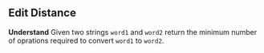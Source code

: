## Edit Distance
**Understand**
Given two strings `word1` and `word2` return the minimum number of oprations required to convert `word1` to `word2`.